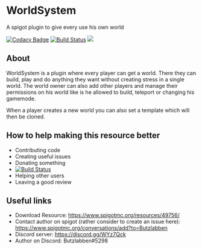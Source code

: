 # WorldSystem
A spigot plugin to give every use his own world

[![Codacy Badge](https://api.codacy.com/project/badge/Grade/2ff2b6f5f2254dcdb4bdb5b45445465c)](https://app.codacy.com/app/Butzlabben/worldsystem?utm_source=github.com&utm_medium=referral&utm_content=Butzlabben/worldsystem&utm_campaign=Badge_Grade_Dashboard)
[![Build Status](https://travis-ci.org/Butzlabben/worldsystem.svg?branch=master)](https://travis-ci.org/Butzlabben/worldsystem) [![](https://jitpack.io/v/Butzlabben/worldsystem.svg)](https://jitpack.io/#Butzlabben/worldsystem)


## About
WorldSystem is a plugin where every player can get a world. There they can build, play and do anything they want without creating stress in a single world. The world owner can also add other players and manage their permissions on his world like is he allowed to build, teleport or changing his gamemode.

When a player creates a new world you can also set a template which will then be cloned.

## How to help making this resource better
- Contributing code
- Creating useful issues
- Donating something
- [![Build Status](https://www.paypalobjects.com/en_US/DK/i/btn/btn_donateCC_LG.gif)](https://www.paypal.com/cgi-bin/webscr?cmd=_donations&business=johannes.c.naegele%40gmail.com&currency_code=EUR&source=url)
- Helping other users
- Leaving a good review

## Useful links
- Download Resource: https://www.spigotmc.org/resources/49756/
- Contact author on spigot (rather consider to create an issue here): https://www.spigotmc.org/conversations/add?to=Butzlabben
- Discord server: https://discord.gg/WYz7Qck
- Author on Discord: Butzlabben#5298
